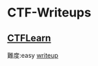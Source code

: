 # CTF-Writeups

## [CTFLearn](https://ctflearn.com/challenge/1/browse) 
難度:easy [writeup](https://github.com/wh00am1/CTF-Writeups/blob/master/ctflearn.com/easy/solve.md)
